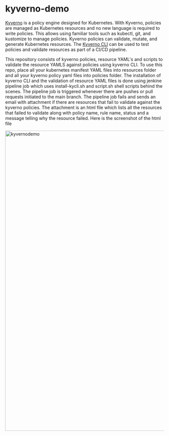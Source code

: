 # kyverno-demo


[Kyverno](https://kyverno.io/#td-block-1) is a policy engine designed for Kubernetes. With Kyverno, policies are managed as Kubernetes resources and no new language is required to write policies. This allows using familiar tools such as kubectl, git, and kustomize to manage policies. Kyverno policies can validate, mutate, and generate Kubernetes resources. The [Kyverno CLI](https://kyverno.io/docs/kyverno-cli/) can be used to test policies and validate resources as part of a CI/CD pipeline.

This repository consists of kyverno policies, resource YAML's and scripts to validate the resource YAMLS against policies using kyverno CLI.
To use this repo, place all your kubernetes manifest YAML files into resources folder and all your kyverno policy yaml files into policies folder. The installation of kyverno CLI and the validation of resource YAML files is done using jenkine pipeline job which uses install-kycli.sh and script.sh shell scripts behind the scenes. The pipeline job is triggered whenever there are pushes or pull requests initiated to the main branch. The pipeline job fails and sends an email with attachment if there are resources that fail to validate against the kyverno policies. The attachment is an html file which lists all the resources that failed to validate along with policy name, rule name, status and a message telling why the resource failed. Here is the screenshot of the html file



<img width="953" alt="kyvernodemo" src="https://user-images.githubusercontent.com/90008930/148944281-1246b4c2-31fc-4cdf-b6db-d539f48735e2.PNG">
